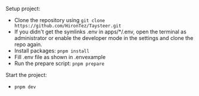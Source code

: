 Setup project:

- Clone the repository using `git clone https://github.com/HironTez/Taysteer.git`
- If you didn't get the symlinks .env in apps/\*/.env, open the terminal as administrator or enable the developer mode in the settings and clone the repo again.
- Install packages: `pnpm install`
- Fill .env file as shown in .envexample
- Run the prepare script: `pnpm prepare`

Start the project:

- `pnpm dev`
